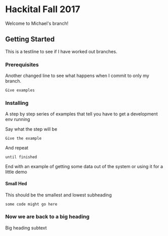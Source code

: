 # Hackital Fall 2017

Welcome to Michael's branch!

## Getting Started

This is a testline to see if I have worked out branches.

### Prerequisites

Another changed line to see what happens when I commit to only my branch.

```
Give examples
```

### Installing

A step by step series of examples that tell you have to get a development env running

Say what the step will be

```
Give the example
```

And repeat

```
until finished
```

End with an example of getting some data out of the system or using it for a little demo

#### Small Hed

This should be the smallest and lowest subheading

```
some code might go here
```

### Now we are back to a big heading

Big heading subtext